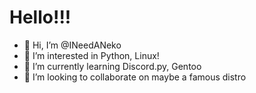 # Hello!!!
- 👋 Hi, I’m @INeedANeko
- 👀 I’m interested in Python, Linux!
- 🌱 I’m currently learning Discord.py, Gentoo
- 💞️ I’m looking to collaborate on maybe a famous distro

<!---
hello
--->
